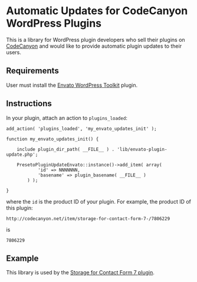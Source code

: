# Automatic Updates for CodeCanyon WordPress Plugins

This is a library for WordPress plugin developers who sell their plugins on [CodeCanyon](http://codecanyon.net/?ref=Preseto) and would like to provide automatic plugin updates to their users.


## Requirements

User must install the [Envato WordPress Toolkit](https://github.com/envato/envato-wordpress-toolkit) plugin.


## Instructions

In your plugin, attach an action to `plugins_loaded`:

	add_action( 'plugins_loaded', 'my_envato_updates_init' );

	function my_envato_updates_init() {

		include plugin_dir_path( __FILE__ ) . 'lib/envato-plugin-update.php';

		PresetoPluginUpdateEnvato::instance()->add_item( array(
				'id' => NNNNNNN,
				'basename' => plugin_basename( __FILE__ )
			) );

	}

where the `id` is the product ID of your plugin. For example, the product ID of this plugin:

	http://codecanyon.net/item/storage-for-contact-form-7-/7806229

is

	7806229


## Example

This library is used by the [Storage for Contact Form 7 plugin](http://codecanyon.net/item/storage-for-contact-form-7-/7806229?ref=Preseto).